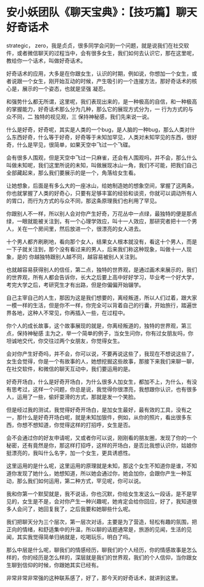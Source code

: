 # 安小妖团队《聊天宝典》：【技巧篇】聊天好奇话术

 strategic， zero，我是贞贞，很多同学会问到一个问题，就是说我们在社交软件，或者微信聊天的过程当中，会有很多女生，我们如何去认识它，那在这里呢，教给你一个话术，叫做好奇话术。

好奇话术的应用，大多是在你跟女生，认识的时期，例如说，你想加一个女生，或者说跟一个女生，刚开始互动的时候，产生吸引的一个连接方法，那好奇话术的核心是，展示的一个姿态，也就是坚强 凝忍。

和强势什么都无所谓，这里呢，我们表现出来的，是一种极高的自信，和一种极高的掌握能力，好奇话术那么分为几种，那么它的展现方式分为，一 行为方式的与众不同，二 独特的视见观，三 保持神秘感，我们先来说一说。

什么是好奇，好奇呢，其实是人类的一个bug，是人脑的一种bug，那么人类对什么东西好奇，什么等于好奇，好奇等于未知加罕见，人类对未知罕见的东西，很好奇，什么是罕见，很简单，如果天空中飞过一个飞碟。

会有很多人围观，但是天空中飞过一只麻雀，还会有人围观吗，并不会，那么什么叫做未知呢，我们这里所说的未知，叫做展现冰山一角，我们不可能，把我们自己全部藏起来，那么我们要展示的是一个，角落给女生看。

让她想象，后面是有多么大的一座冰山，给她制造她的想象空间，掌握了这两条，你也就掌握了人类的好奇心，只要有足够丰富的经验和谈资，你就可以调动所有人的胃口，而行为方式的与众不同，那这条原理我们也利用了罕见。

你跟别人不一样，所以别人会对你产生好奇，万花丛中一点绿，最独特的便是那点绿，一眼就能被关注到，有一个心理学效应，叫十一人效应，那研究者把十一个男人，关在一个房间里，然后放进一个，很漂亮的女人进去。

十个男人都齐刷刷地，看向那个女人，结果女人根本就没有，看这十个男人，而是一下子就关注到，那个没有看过来的男人，后来我们称这种现象，叫做十一人现象，是的 你越独特跟别人越不同，越容易被别人关注到。

也就越容易获得别人的信任，第二点，独特的世界观，是通过画术来展示的，我们的世界观，所有人都会告诉你，长大之后要上高中好好学习，毕业考一个好大学，考完大学之后，考研究生才有出路，但是你偏偏开始辍学。

自己主宰自己的人生，那因为这是我们想要的，离经叛道，所以人们过着，跟大家一模一样的生活，但是你不一样，你完全可以背着自己的行囊，开始旅行，踏遍世界各地，这种人不常见，你再插入一些，在过程中。

你个人的成长故事，这个故事展现的就是，你离经叛道的，独特的世界观，第三点，保持神秘感 主为之，举一个简单的例子，当女生问你，你有过女朋友吗，你坦诚地交代，你交往过两个女朋友，你觉得女生。

会对你产生好奇吗，并不会，你可以说，不要再说这些了，我现在不想说这些了，女生会觉得，你是一个有故事的人，她想挖掘这些故事，那接下来我们来聊一聊，在社交软件，和微信的聊天互动中，我们要运用的是。

好奇开场白，什么是好奇开场白，为什么很多人加女生，都加不上，为什么，有没有思考过，这样一个问题，你总是说，我觉得你很漂亮，我想跟你认识，也有很多人，运用了一些，偷奸耍滑的方式，那就是发一个笑脸。

但是经过我的测试，我觉得好奇开场白，是加女生最好，最有效的工具，没有之一，那什么是好奇开场白呢，就是未知加狠件，例如，从你的照片，看出很多东西，你想不想知道，你觉得这样的打招呼，女生是否。

会不会通过你的好友申请呢，又或者你可以说，刚刚看的朋友圈，发现了你的一个秘密，还有竟然是你，那这样打招呼，这样的开场白，是否比我想认识你，姑娘你挺漂亮的，我叫什么名字，加一个女生，更具诱惑性。

这里运用的是什么呢，这里运用的原理就是未知，那这个女生不知道你是谁，不知道你发现了她什么，她想知道，所以她会通过你，她会加你，会跟你产生一种互动，那么我们如何运用，第二种方式，罕见呢，你可以说。

我和你第一个默契就是，我不说话，你也沉默，你给女生发这么一段话，是不是罕见的，女生是不是，会对你产生一种兴趣呢，她肯定会给你回应，好了，我知道很多人会问了，她回复我了，之后我要和她聊些什么呢。

我们把聊天分为三个层次，第一层次对话，主要是为了营造，轻松有趣的氛围，把正向的情绪，和舒适集中的升温，所以聊的话题通常是，旅游的见闻，生活的见闻，其实我觉得简单归纳就是，吃喝玩乐，明白了吗。

那么中层是什么呢，聊我们的情感经历，聊我们的个人经历，你的情感故事是怎么样的，你的经历是怎么样的，深层就是我们的世界观，我们的个人信仰，当你跟女生聊到信仰的时候，你跟她其实已经有。

非常非常非常强的这种联系感了，好了，那今天的好奇话术，就讲到这里。